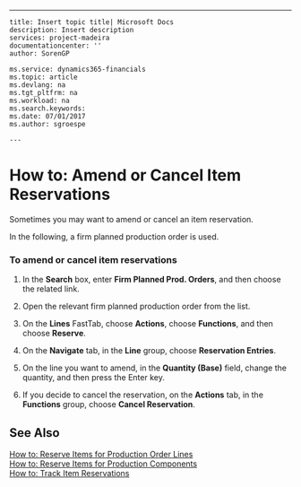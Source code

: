 ---
    title: Insert topic title| Microsoft Docs
    description: Insert description
    services: project-madeira
    documentationcenter: ''
    author: SorenGP

    ms.service: dynamics365-financials
    ms.topic: article
    ms.devlang: na
    ms.tgt_pltfrm: na
    ms.workload: na
    ms.search.keywords:
    ms.date: 07/01/2017
    ms.author: sgroespe

    ---
# How to: Amend or Cancel Item Reservations
Sometimes you may want to amend or cancel an item reservation.  
  
 In the following, a firm planned production order is used.  
  
### To amend or cancel item reservations  
  
1.  In the **Search** box, enter **Firm Planned Prod. Orders**, and then choose the related link.  
  
2.  Open the relevant firm planned production order from the list.  
  
3.  On the **Lines** FastTab, choose **Actions**, choose **Functions**, and then choose **Reserve**.  
  
4.  On the **Navigate** tab, in the **Line** group, choose **Reservation Entries**.  
  
5.  On the line you want to amend, in the **Quantity \(Base\)** field, change the quantity, and then press the Enter key.  
  
6.  If you decide to cancel the reservation, on the **Actions** tab, in the **Functions** group, choose **Cancel Reservation**.  
  
## See Also  
 [How to: Reserve Items for Production Order Lines](../Production/how-to-reserve-items-for-production-order-lines.md)   
 [How to: Reserve Items for Production Components](../OperationsPlanning/how-to-reserve-items-for-production-components.md)   
 [How to: Track Item Reservations](../OperationsPlanning/how-to-track-item-reservations.md)